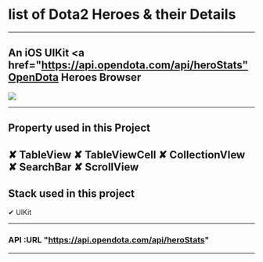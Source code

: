 # list of Dota2 Heroes & their Details

-------------------------------------------------------

## An iOS UIKit <a href="https://api.opendota.com/api/heroStats"OpenDota</a> Heroes Browser 
<img src="https://img.shields.io/badge/-5.3-RED.svg?logo=swift&logoColor=white" />


------------------------------------------------------
## Property used in this Project

✘ TableView
✘ TableViewCell
✘ CollectionVIew
✘ SearchBar
✘ ScrollView
------------------------------------------------------
## Stack used in this project

✔︎ UIKit

-------------------------------------------------------

### API :URL "https://api.opendota.com/api/heroStats"
-----------------------------------------------------
